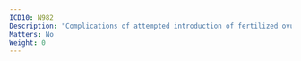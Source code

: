 ```yaml
---
ICD10: N982
Description: "Complications of attempted introduction of fertilized ovum following in vitro fertilization"
Matters: No
Weight: 0
---
```


